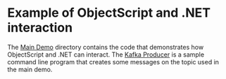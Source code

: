 # Example of ObjectScript and .NET interaction

The [Main Demo](Demo) directory contains the code that demonstrates how ObjectScript and .NET can interact.
The [Kafka Producer](KafkaProducer) is a sample command line program that creates some messages on the topic used in the main demo.  
